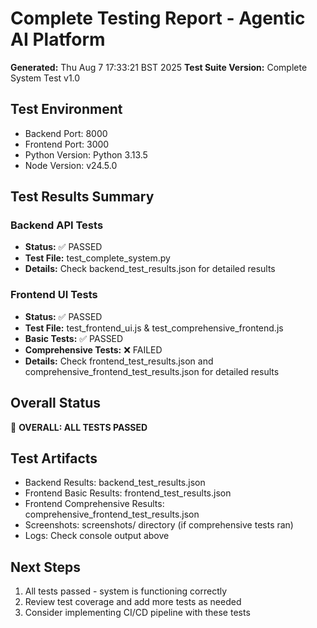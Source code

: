 # Complete Testing Report - Agentic AI Platform

**Generated:** Thu Aug  7 17:33:21 BST 2025
**Test Suite Version:** Complete System Test v1.0

## Test Environment
- Backend Port: 8000
- Frontend Port: 3000
- Python Version: Python 3.13.5
- Node Version: v24.5.0

## Test Results Summary

### Backend API Tests
- **Status:** ✅ PASSED
- **Test File:** test_complete_system.py
- **Details:** Check backend_test_results.json for detailed results

### Frontend UI Tests
- **Status:** ✅ PASSED
- **Test File:** test_frontend_ui.js & test_comprehensive_frontend.js
- **Basic Tests:** ✅ PASSED
- **Comprehensive Tests:** ❌ FAILED  
- **Details:** Check frontend_test_results.json and comprehensive_frontend_test_results.json for detailed results

## Overall Status
🎉 **OVERALL: ALL TESTS PASSED**

## Test Artifacts
- Backend Results: backend_test_results.json
- Frontend Basic Results: frontend_test_results.json
- Frontend Comprehensive Results: comprehensive_frontend_test_results.json
- Screenshots: screenshots/ directory (if comprehensive tests ran)
- Logs: Check console output above

## Next Steps
1. All tests passed - system is functioning correctly
2. Review test coverage and add more tests as needed
3. Consider implementing CI/CD pipeline with these tests
